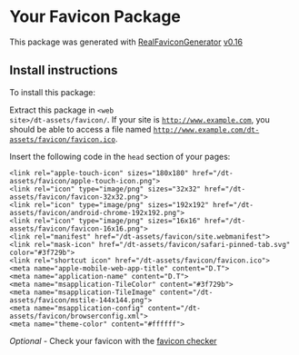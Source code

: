 # Your Favicon Package

This package was generated with [RealFaviconGenerator](https://realfavicongenerator.net/) [v0.16](https://realfavicongenerator.net/change_log#v0.16)

## Install instructions

To install this package:

Extract this package in <code>&lt;web site&gt;/dt-assets/favicon/</code>. If your site is <code>http://www.example.com</code>, you should be able to access a file named <code>http://www.example.com/dt-assets/favicon/favicon.ico</code>.

Insert the following code in the `head` section of your pages:

    <link rel="apple-touch-icon" sizes="180x180" href="/dt-assets/favicon/apple-touch-icon.png">
    <link rel="icon" type="image/png" sizes="32x32" href="/dt-assets/favicon/favicon-32x32.png">
    <link rel="icon" type="image/png" sizes="192x192" href="/dt-assets/favicon/android-chrome-192x192.png">
    <link rel="icon" type="image/png" sizes="16x16" href="/dt-assets/favicon/favicon-16x16.png">
    <link rel="manifest" href="/dt-assets/favicon/site.webmanifest">
    <link rel="mask-icon" href="/dt-assets/favicon/safari-pinned-tab.svg" color="#3f729b">
    <link rel="shortcut icon" href="/dt-assets/favicon/favicon.ico">
    <meta name="apple-mobile-web-app-title" content="D.T">
    <meta name="application-name" content="D.T">
    <meta name="msapplication-TileColor" content="#3f729b">
    <meta name="msapplication-TileImage" content="/dt-assets/favicon/mstile-144x144.png">
    <meta name="msapplication-config" content="/dt-assets/favicon/browserconfig.xml">
    <meta name="theme-color" content="#ffffff">

*Optional* - Check your favicon with the [favicon checker](https://realfavicongenerator.net/favicon_checker)